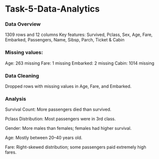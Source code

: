 # Task-5-Data-Analytics
### Data Overview
1309 rows and 12 columns
Key features: Survived, Pclass, Sex, Age, Fare, Embarked, Passengers, Name, Sibsp, Parch, Ticket & Cabin
### Missing values:
Age: 263 missing
Fare: 1 missing
Embarked: 2 missing
Cabin: 1014 missing

### Data Cleaning
Dropped rows with missing values in Age, Fare, and Embarked.

### Analysis
Survival Count: More passengers died than survived.

Pclass Distribution: Most passengers were in 3rd class.

Gender: More males than females; females had higher survival.

Age: Mostly between 20–40 years old.

Fare: Right-skewed distribution; some passengers paid extremely high fares.
